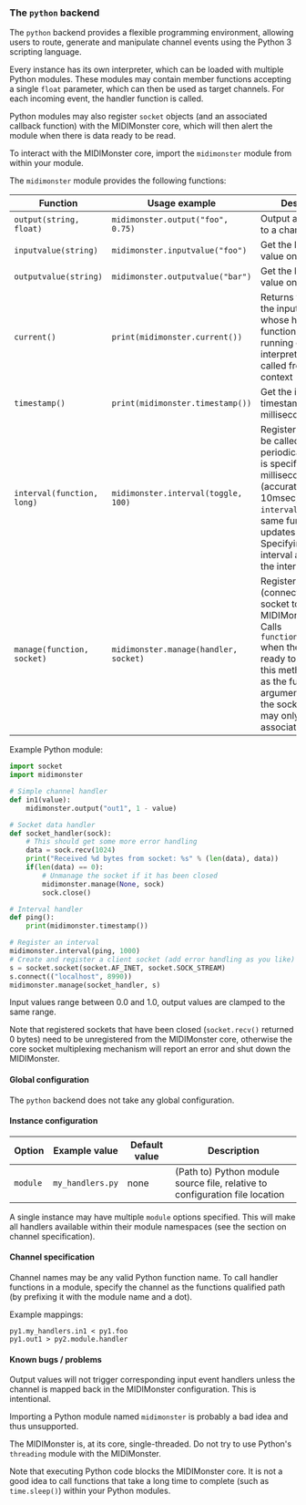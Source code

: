 ### The `python` backend

The `python` backend provides a flexible programming environment, allowing users
to route, generate and manipulate channel events using the Python 3 scripting language.

Every instance has its own interpreter, which can be loaded with multiple Python modules.
These modules may contain member functions accepting a single `float` parameter, which can
then be used as target channels. For each incoming event, the handler function is called.

Python modules may also register `socket` objects (and an associated callback function) with
the MIDIMonster core, which will then alert the module when there is data ready to be read.

To interact with the MIDIMonster core, import the `midimonster` module from within your module.

The `midimonster` module provides the following functions:

| Function			| Usage example				| Description					|
|-------------------------------|---------------------------------------|-----------------------------------------------|
| `output(string, float)`	| `midimonster.output("foo", 0.75)`	| Output a value event to a channel		|
| `inputvalue(string)`		| `midimonster.inputvalue("foo")`	| Get the last input value on a channel		|
| `outputvalue(string)`		| `midimonster.outputvalue("bar")`	| Get the last output value on a channel 	|
| `current()`			| `print(midimonster.current())`	| Returns the name of the input channel whose handler function is currently running or `None` if the interpreter was called from another context |
| `timestamp()`			| `print(midimonster.timestamp())`	| Get the internal core timestamp (in milliseconds)	|
| `interval(function, long)`	| `midimonster.interval(toggle, 100)`	| Register a function to be called periodically. Interval is specified in milliseconds (accurate to 10msec). Calling `interval` with the same function again updates the interval. Specifying the interval as `0` cancels the interval |
| `manage(function, socket)`	| `midimonster.manage(handler, socket)`| Register a (connected/listening) socket to the MIDIMonster core. Calls `function(socket)` when the socket is ready to read. Calling this method with `None` as the function argument unregisters the socket. A socket may only have one associated handler |

Example Python module:
```python
import socket
import midimonster

# Simple channel handler
def in1(value):
	midimonster.output("out1", 1 - value)

# Socket data handler
def socket_handler(sock):
	# This should get some more error handling
	data = sock.recv(1024)
	print("Received %d bytes from socket: %s" % (len(data), data))
	if(len(data) == 0):
		# Unmanage the socket if it has been closed
		midimonster.manage(None, sock)
		sock.close()

# Interval handler
def ping():
	print(midimonster.timestamp())

# Register an interval
midimonster.interval(ping, 1000)
# Create and register a client socket (add error handling as you like)
s = socket.socket(socket.AF_INET, socket.SOCK_STREAM)
s.connect(("localhost", 8990))
midimonster.manage(socket_handler, s)
```

Input values range between 0.0 and 1.0, output values are clamped to the same range.

Note that registered sockets that have been closed (`socket.recv()` returned 0 bytes)
need to be unregistered from the MIDIMonster core, otherwise the core socket multiplexing
mechanism will report an error and shut down the MIDIMonster.

#### Global configuration

The `python` backend does not take any global configuration.

#### Instance configuration

| Option	| Example value		| Default value 	| Description					|
|---------------|-----------------------|-----------------------|-----------------------------------------------|
| `module`	| `my_handlers.py`	| none			| (Path to) Python module source file, relative to configuration file location |

A single instance may have multiple `module` options specified. This will make all handlers available within their
module namespaces (see the section on channel specification).

#### Channel specification

Channel names may be any valid Python function name. To call handler functions in a module,
specify the channel as the functions qualified path (by prefixing it with the module name and a dot).

Example mappings:
```
py1.my_handlers.in1 < py1.foo
py1.out1 > py2.module.handler
```

#### Known bugs / problems

Output values will not trigger corresponding input event handlers unless the channel is mapped
back in the MIDIMonster configuration. This is intentional.

Importing a Python module named `midimonster` is probably a bad idea and thus unsupported.

The MIDIMonster is, at its core, single-threaded. Do not try to use Python's `threading`
module with the MIDIMonster.

Note that executing Python code blocks the MIDIMonster core. It is not a good idea to call functions that
take a long time to complete (such as `time.sleep()`) within your Python modules.

